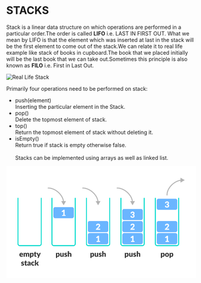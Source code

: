 # STACKS
Stack is a linear data structure on which operations are performed in a particular order.The order is called **LIFO** i.e. LAST IN FIRST OUT. What we mean by LIFO is that the element which was inserted at last in the stack will be the first element to come out of the stack.We can relate it to real life example like stack of books in cupboard.The book that we placed initially will be the last book that we can take out.Sometimes this principle is also known as **FILO** i.e. First in Last Out.

![Real Life Stack](https://user-images.githubusercontent.com/63473496/134737080-31d6acbb-20cf-41cc-844e-50f8dce5bfdc.png)

Primarily four operations need to be performed on stack:

- push(element)<br>
Inserting the particular element in the Stack.
- pop()<br>
Delete the topmost element of stack.
- top()<br>
Return the topmost element of stack without deleting it.
- isEmpty()<br>
Return true if stack is empty otherwise false.<br><br>
Stacks can be implemented using arrays as well as linked list.

![Stack](Images/stack.png)
